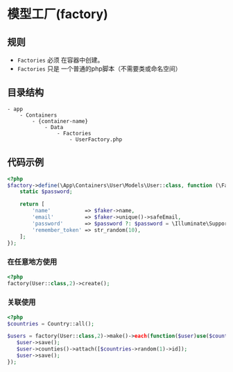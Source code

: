 # 模型工厂(factory)

## 规则
* `Factories` 必须 在容器中创建。
* `Factories` 只是 一个普通的php脚本（不需要类或命名空间）

## 目录结构
```text
- app 
    - Containers
        - {container-name}
            - Data
                - Factories
                    - UserFactory.php
```

## 代码示例
```php
<?php
$factory->define(\App\Containers\User\Models\User::class, function (\Faker\Generator $faker) {
    static $password;

    return [
        'name'           => $faker->name,
        'email'          => $faker->unique()->safeEmail,
        'password'       => $password ?: $password = \Illuminate\Support\Facades\Hash::make('testing-password'),
        'remember_token' => str_random(10),
    ];
});
```

### 在任意地方使用
```php
<?php
factory(User::class,2)->create();
```

### 关联使用
```php
<?php 
$countries = Country::all();

$users = factory(User::class,2)->make()->each(function($user)use($countries){
   $user->save();
   $user->counties()->attach([$countries->random(1)->id]);
   $user->save();
});
```
